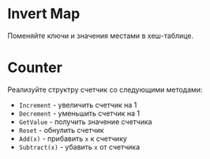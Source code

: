 # Invert Map

Поменяйте ключи и значения местами в хеш-таблице.

# Counter

Реализуйте структру счетчик со следующими методами:

- `Increment` - увеличить счетчик на 1
- `Decrement` - уменьшить счетчик на 1
- `GetValue` - получить значение счетчика
- `Reset` - обнулить счетчик
- `Add(x)` - прибавить `x` к счетчику
- `Subtract(x)` - убавить `x` от счетчика
